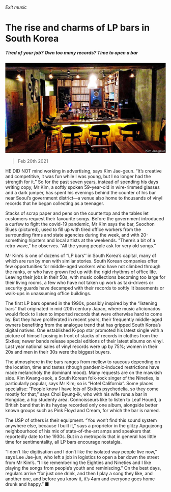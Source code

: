 ###### Exit music

# The rise and charms of LP bars in South Korea 

##### Tired of your job? Own too many records? Time to open a bar 

![image](images/20210220_BKP001_0.jpg) 

> Feb 20th 2021 


HE DID NOT mind working in advertising, says Kim Jae-geun. “It’s creative and competitive, it was fun while I was young, but I no longer had the strength for it.” So for the past seven years, instead of spending his days writing copy, Mr Kim, a softly spoken 59-year-old in wire-rimmed glasses and a dark jumper, has spent his evenings behind the counter of his bar near Seoul’s government district—a venue also home to thousands of vinyl records that he began collecting as a teenager.


Stacks of scrap paper and pens on the countertop and the tables let customers request their favourite songs. Before the government introduced a curfew to fight the covid-19 pandemic, Mr Kim says the bar, Seochon Blues (pictured), used to fill up with tired office workers from the surrounding firms and state agencies during the week, and with 20-something hipsters and local artists at the weekends. “There’s a bit of a retro wave,” he observes. “All the young people ask for very old songs.” 



Mr Kim’s is one of dozens of “LP bars’‘ in South Korea’s capital, many of which are run by men with similar stories. South Korean companies offer few opportunities for middle-aged workers who have not climbed through the ranks, or who have grown fed up with the rigid rhythms of office life. Leaving their jobs in their 50s, with music collections becoming too large for their living rooms, a few who have not taken up work as taxi-drivers or security guards have decamped with their records to softly lit basements or walk-ups in unassuming office buildings. 


The first LP bars opened in the 1990s, possibly inspired by the “listening bars” that originated in mid-20th century Japan, where music aficionados would flock to listen to imported records that were otherwise hard to come by. But they have proliferated in recent years, their frequently middle-aged owners benefiting from the analogue trend that has gripped South Korea’s digital natives. One established K-pop star promoted his latest single with a picture of himself posing in front of stacks of records in clothes from the Sixties; newer bands release special editions of their latest albums on vinyl. Last year national sales of vinyl records were up by 75%; women in their 20s and men in their 30s were the biggest buyers.


The atmosphere in the bars ranges from mellow to raucous depending on the location, time and tastes (though pandemic-induced restrictions have made melancholy the dominant mood). Many requests are on the mawkish side. Kim Kwang-seok, a South Korean folk-rock singer of the Nineties, is particularly popular, says Mr Kim; so is “Hotel California”. Some places specialise: “People know I have lots of Sixties psychedelia, so they come mostly for that,” says Choi Byung-ik, who with his wife runs a bar in Hongdae, a hip studenty area. Connoisseurs like to listen to Leaf Hound, a British band that in its heyday recorded only one album, alongside better known groups such as Pink Floyd and Cream, for which the bar is named.


The USP of others is their equipment. “You won’t find this sound system anywhere else, because I built it,” says a proprietor in the glitzy Apgujeong neighbourhood of his mix of state-of-the-art amps and speakers that reportedly date to the 1930s. But in a metropolis that in general has little time for sentimentality, all LP bars encourage nostalgia.


“I don’t like digitisation and I don’t like the isolated way people live now,” says Lee Jae-jun, who left a job in logistics to open a bar down the street from Mr Kim’s. “I like remembering the Eighties and Nineties and I like playing the songs from people’s youth and reminiscing.” On the best days, regulars arrive “for just one drink, and then I play a song they like, and another one, and before you know it, it’s 4am and everyone goes home drunk and happy.” ■

